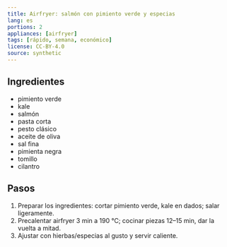 ```yaml
---
title: Airfryer: salmón con pimiento verde y especias
lang: es
portions: 2
appliances: [airfryer]
tags: [rápido, semana, económico]
license: CC-BY-4.0
source: synthetic
---
```

## Ingredientes
- pimiento verde
- kale
- salmón
- pasta corta
- pesto clásico
- aceite de oliva
- sal fina
- pimienta negra
- tomillo
- cilantro

## Pasos
1. Preparar los ingredientes: cortar pimiento verde, kale en dados; salar ligeramente.
2. Precalentar airfryer 3 min a 190 °C; cocinar piezas 12–15 min, dar la vuelta a mitad.
3. Ajustar con hierbas/especias al gusto y servir caliente.

